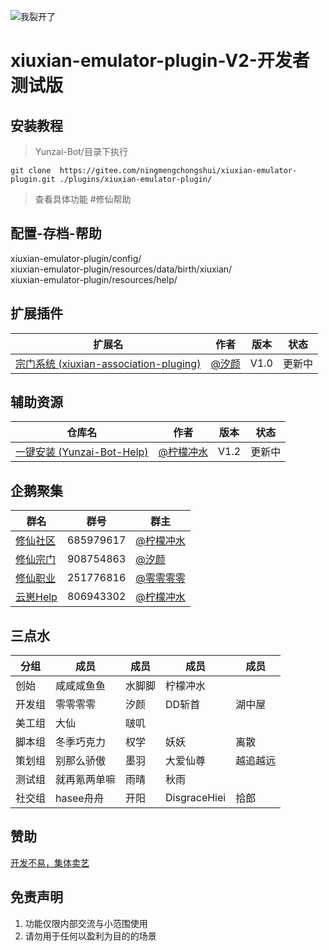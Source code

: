 ![我裂开了](https://s1.ax1x.com/2022/11/02/xH9Kcd.jpg)    
# xiuxian-emulator-plugin-V2-开发者测试版            

## 安装教程      

>Yunzai-Bot/目录下执行      
```
git clone  https://gitee.com/ningmengchongshui/xiuxian-emulator-plugin.git ./plugins/xiuxian-emulator-plugin/   
```
>查看具体功能  #修仙帮助     

## 配置-存档-帮助   
xiuxian-emulator-plugin/config/            
xiuxian-emulator-plugin/resources/data/birth/xiuxian/     
xiuxian-emulator-plugin/resources/help/         

## 扩展插件

扩展名  | 作者 | 版本 | 状态
------------- | ------------- | ------------- | -------------
| [宗门系统 (xiuxian-association-pluging)](https://gitee.com/mg1105194437/xiuxian-association-pluging) | [@汐颜](https://gitee.com/mg1105194437) | V1.0 | 更新中 |

## 辅助资源

仓库名  | 作者 | 版本 | 状态
------------- | ------------- | ------------- | -------------
| [一键安装 (Yunzai-Bot-Help)](https://gitee.com/ningmengchongshui/Yunzai-Bot-Help) | [@柠檬冲水](https://gitee.com/ningmengchongshui) | V1.2 | 更新中 |
 
## 企鹅聚集    

群名  | 群号  |  群主 
------------- | -------------  | -------------   
| [修仙社区](https://jq.qq.com/?_wv=1027&k=Y5JZkqqu) | 685979617 | [@柠檬冲水](https://gitee.com/ningmengchongshui) |  
| [修仙宗门](https://jq.qq.com/?_wv=1027&k=NyBA8oBo) | 908754863 | [@汐颜](https://gitee.com/mg1105194437) |  
| [修仙职业](https://afdian.net/a/ningmengchongshui) | 251776816 | [@零零零零](https://afdian.net/a/ningmengchongshui) |  
| [云崽Help](https://jq.qq.com/?_wv=1027&k=KINRLUEy) | 806943302 | [@柠檬冲水](https://gitee.com/ningmengchongshui) |  

## 三点水

分组  | 成员 | 成员 | 成员 | 成员
------------- | ------------- | ------------- | ------------- | -------------
创始  | 咸咸咸鱼鱼  | 水脚脚  | 柠檬冲水  | 
开发组  | 零零零零  | 汐颜  | DD斩首  | 湖中屋
美工组  | 大仙  | 啵叽  |   | 
脚本组  | 冬季巧克力  | 权学  | 妖妖 | 离散
策划组  | 别那么骄傲  | 墨羽  | 大爱仙尊  | 越追越远
测试组  |  就再氪两单嘛 | 雨晴  | 秋雨  | 
社交组  |  hasee舟舟 | 开阳  | DisgraceHiei  | 拾郎  

## 赞助    

[开发不易，集体卖艺](https://afdian.net/a/ningmengchongshui)    
  
## 免责声明       
1. 功能仅限内部交流与小范围使用       
2. 请勿用于任何以盈利为目的的场景    